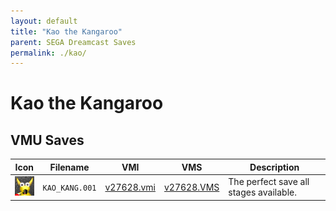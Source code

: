 ```yaml
---
layout: default
title: "Kao the Kangaroo"
parent: SEGA Dreamcast Saves
permalink: ./kao/
---
```

# Kao the Kangaroo

## VMU Saves

| Icon | Filename | VMI | VMS | Description |
|------|----------|-----|-----|-------------|
| ![Kao the Kangaroo](../icons/KAO_KANG.001.GIF) | `KAO_KANG.001` | [v27628.vmi](v27628.vmi) | [v27628.VMS](v27628.VMS) | The perfect save all stages available.  |
